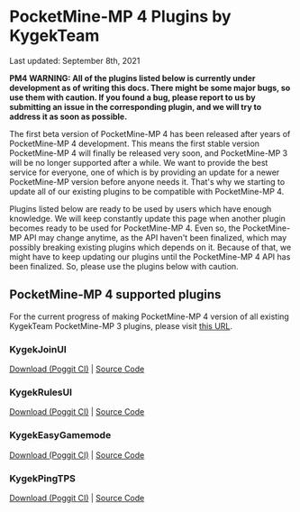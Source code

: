 # PocketMine-MP 4 Plugins by KygekTeam

Last updated: September 8th, 2021

**PM4 WARNING: All of the plugins listed below is currently under development as of writing this docs. There might be some major bugs, so use them with caution. If you found a bug, please report to us by submitting an issue in the corresponding plugin, and we will try to address it as soon as possible.**

The first beta version of PocketMine-MP 4 has been released after years of PocketMine-MP 4 development. This means the first stable version PocketMine-MP 4 will finally be released very soon, and PocketMine-MP 3 will be no longer supported after a while. We want to provide the best service for everyone, one of which is by providing an update for a newer PocketMine-MP version before anyone needs it. That's why we starting to update all of our existing plugins to be compatible with PocketMine-MP 4.

Plugins listed below are ready to be used by users which have enough knowledge. We will keep constantly update this page when another plugin becomes ready to be used for PocketMine-MP 4. Even so, the PocketMine-MP API may change anytime, as the API haven't been finalized, which may possibly breaking existing plugins which depends on it. Because of that, we might have to keep updating our plugins until the PocketMine-MP 4 API has been finalized. So, please use the plugins below with caution.

## PocketMine-MP 4 supported plugins

For the current progress of making PocketMine-MP 4 version of all existing KygekTeam PocketMine-MP 3 plugins, please visit [this URL](https://github.com/orgs/KygekTeam/projects/1).

### KygekJoinUI
[Download (Poggit CI)](https://poggit.pmmp.io/ci/KygekTeam/KygekJoinUI/~) | [Source Code](https://github.com/KygekTeam/KygekJoinUI/tree/pm4)

### KygekRulesUI
[Download (Poggit CI)](https://poggit.pmmp.io/ci/KygekTeam/KygekRulesUI/~) | [Source Code](https://github.com/KygekTeam/KygekRulesUI/tree/pm4)

### KygekEasyGamemode
[Download (Poggit CI)](https://poggit.pmmp.io/ci/KygekTeam/KygekEasyGamemode/~) | [Source Code](https://github.com/KygekTeam/KygekEasyGamemode/tree/pm4)

### KygekPingTPS
[Download (Poggit CI)](https://poggit.pmmp.io/ci/KygekTeam/KygekPingTPS/~) | [Source Code](https://github.com/KygekTeam/KygekPingTPS/tree/pm4)
